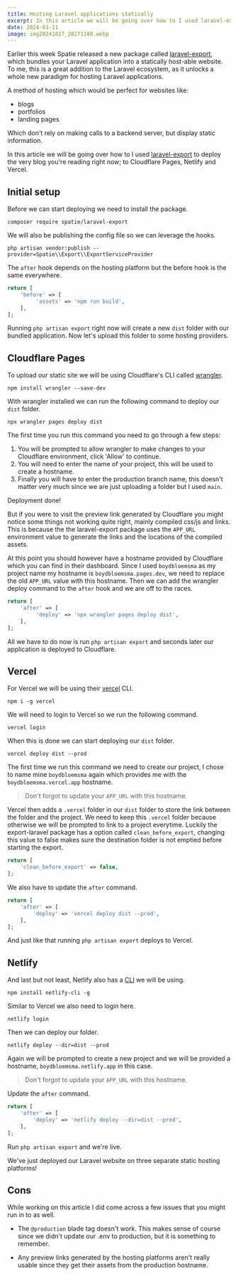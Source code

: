 ```yaml
---
title: Hosting Laravel applications statically
excerpt: In this article we will be going over how to I used laravel-export to deploy the very blog you're reading right now; to Cloudflare Pages, Netlify and Vercel.
date: 2024-01-11
image: img20241027_20271180.webp
---
```


Earlier this week Spatie released a new package called [laravel-export](https://github.com/spatie/laravel-export), which bundles your Laravel application into a statically host-able website.
To me, this is a great addition to the Laravel ecosystem, as it unlocks a whole new paradigm for hosting Laravel applications.

A method of hosting which would be perfect for websites like:
- blogs
- portfolios
- landing pages

Which don't rely on making calls to a backend server, but display static information.

In this article we will be going over how to I used [laravel-export](https://github.com/spatie/laravel-export) to deploy the very blog you're reading right now; to Cloudflare Pages, Netlify and Vercel.

## Initial setup

Before we can start deploying we need to install the package.

```shell
composer require spatie/laravel-export
```

We will also be publishing the config file so we can leverage the hooks.

```shell
php artisan vendor:publish --provider=Spatie\\Export\\ExportServiceProvider
```

The `after` hook depends on the hosting platform but the before hook is the same everywhere.

```php
return [
	'before' => [  
	     'assets' => 'npm run build',  
	],
];
```

Running `php artisan export` right now will create a new `dist` folder with our bundled application.
Now let's upload this folder to some hosting providers.

## Cloudflare Pages

To upload our static site we will be using Cloudflare's CLI called [wrangler](https://developers.cloudflare.com/workers/wrangler/).

```shell
npm install wrangler --save-dev
```

With wrangler installed we can run the following command to deploy our `dist` folder.

```shell
npx wrangler pages deploy dist
```

The first time you run this command you need to go through a few steps:
1. You will be prompted to allow wrangler to make changes to your Cloudflare environment, click 'Allow' to continue.
2. You will need to enter the name of your project, this will be used to create a hostname.
3. Finally you will have to enter the production branch name, this doesn't matter very much since we are just uploading a folder but I used `main`.

Deployment done!

But if you were to visit the preview link generated by Cloudflare you might notice some things not working quite right, mainly compiled css/js and links.
This is because the the laravel-export package uses the `APP_URL` environment value to generate the links and the locations of the compiled assets.

At this point you should however have a hostname provided by Cloudflare which you can find in their dashboard.
Since I used `boydbloemsma` as my project name my hostname is `boydbloemsma.pages.dev`, we need to replace the old `APP_URL` value with this hostname.
Then we can add the wrangler deploy command to the `after` hook and we are off to the races.


```php
return [
	'after' => [  
	     'deploy' => 'npx wrangler pages deploy dist',  
	],
];
```

All we have to do now is run `php artisan export` and seconds later our application is deployed to Cloudflare.

## Vercel

For Vercel we will be using their [vercel](https://vercel.com/docs/cli) CLI.

```shell
npm i -g vercel
```

We will need to login to Vercel so we run the following command.

```shell
vercel login
```

When this is done we can start deploying our `dist` folder.

```shell
vercel deploy dist --prod
```

The first time we run this command we need to create our project, I chose to name mine `boydbloemsma` again which provides me with the `boydbloemsma.vercel.app` hostname.

> Don't forgot to update your `APP_URL` with this hostname.

Vercel then adds a `.vercel` folder in our `dist` folder to store the link between the folder and the project.
We need to keep this `.vercel` folder because otherwise we will be prompted to link to a project everytime.
Luckily the export-laravel package has a option called `clean_before_export`, changing this value to false makes sure the destination folder is not emptied before starting the export.

```php
return [
	'clean_before_export' => false,
];
```

We also have to update the `after` command.

```php
return [
	'after' => [
		'deploy' => 'vercel deploy dist --prod',
	],
];
```

And just like that running `php artisan export` deploys to Vercel.

## Netlify

And last but not least, Netlify also has a [CLI](https://docs.netlify.com/cli/get-started/) we will be using.

```shell
npm install netlify-cli -g
```

Similar to Vercel we also need to login here.

```shell
netlify login
```

Then we can deploy our folder.

```shell
netlify deploy --dir=dist --prod
```

Again we will be prompted to create a new project and we will be provided a hostname, `boydbloemsma.netlify.app` in this case.

> Don't forgot to update your `APP_URL` with this hostname.

Update the `after` command.

```php
return [
	'after' => [
		'deploy' => 'netlify deploy --dir=dist --prod',
	],
];
```

Run `php artisan export` and we're live.

We've just deployed our Laravel website on three separate static hosting platforms!

## Cons

While working on this article I did come across a few issues that you might run in to as well.

- The `@production` blade tag doesn't work.
  This makes sense of course since we didn't update our .env to production, but it is something to remember.

- Any preview links generated by the hosting platforms aren't really usable since they get their assets from the production hostname.
